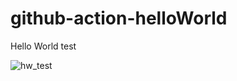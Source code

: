 # github-action-helloWorld
Hello World test

![hw_test](https://user-images.githubusercontent.com/104847099/166480413-502fc32e-7b69-4ab0-9db0-6ead54a73ee8.gif)

